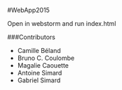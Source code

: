 #WebApp2015

Open in webstorm and run index.html

###Contributors
- Camille Béland
- Bruno C. Coulombe
- Magalie Caouette
- Antoine Simard
- Gabriel Simard

